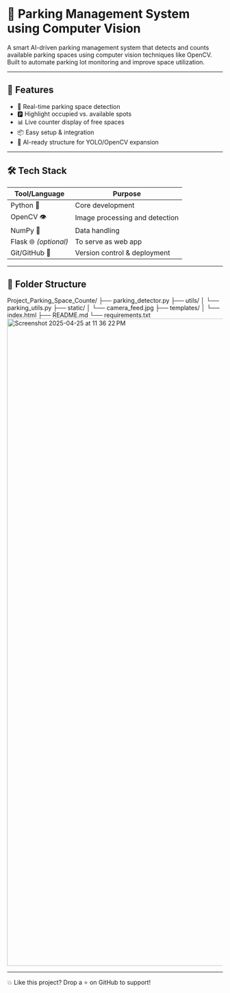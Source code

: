 # 🚗 Parking Management System using Computer Vision

A smart AI-driven parking management system that detects and counts available parking spaces using computer vision techniques like OpenCV. Built to automate parking lot monitoring and improve space utilization.

---

## 🔧 Features

- 🎥 Real-time parking space detection
- 🅿️ Highlight occupied vs. available spots
- 📊 Live counter display of free spaces
- 📦 Easy setup & integration
- 🧠 AI-ready structure for YOLO/OpenCV expansion

---

## 🛠️ Tech Stack

| Tool/Language | Purpose |
|---------------|---------|
| Python 🐍 | Core development |
| OpenCV 👁️ | Image processing and detection |
| NumPy 📐 | Data handling |
| Flask 🌐 *(optional)* | To serve as web app |
| Git/GitHub 🔧 | Version control & deployment |

---

## 📁 Folder Structure

Project_Parking_Space_Counte/
├── parking_detector.py
├── utils/
│   └── parking_utils.py
├── static/
│   └── camera_feed.jpg
├── templates/
│   └── index.html
├── README.md
└── requirements.txt
<img width="1512" alt="Screenshot 2025-04-25 at 11 36 22 PM" src="https://github.com/user-attachments/assets/002e668a-f157-4a9c-990e-78b4d3d717f8" />






---

💥 Like this project?
Drop a ⭐ on GitHub to support!
